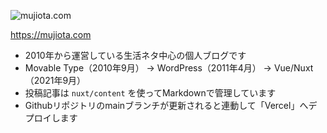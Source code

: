 ![mujiota.com](https://i.gyazo.com/0d940c8c02ac38e0c1410dcb35eae6f2.png "mujiota.com")

https://mujiota.com

- 2010年から運営している生活ネタ中心の個人ブログです
- Movable Type（2010年9月） → WordPress（2011年4月） → Vue/Nuxt（2021年9月）
- 投稿記事は `nuxt/content` を使ってMarkdownで管理しています
- Githubリポジトリのmainブランチが更新されると連動して「Vercel」へデプロイします

<br />
